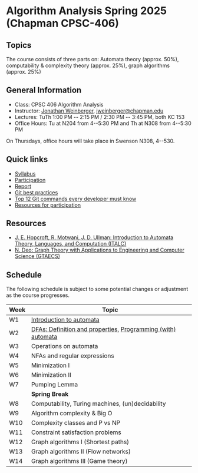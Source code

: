 # Algorithm Analysis Spring 2025 (Chapman CPSC-406)

## Topics
The course consists of three parts on:
Automata theory (approx. 50%), computability & complexity theory (approx. 25%), graph algorithms (approx. 25%)

## General Information
- Class: CPSC 406 Algorithm Analysis 
- Instructor: [Jonathan Weinberger](https://sites.google.com/view/jonathanweinberger), [jweinberger@chapman.edu](mailto:jweinberger@chapman.edu)
- Lectures: TuTh 1:00 PM -- 2:15 PM / 2:30 PM -- 3:45 PM, both KC 153
- Office Hours: Tu at N204 from 4--5:30 PM and Th at N308 from 4--5:30 PM

On Thursdays, office hours will take place in Swenson N308, 4--530.

## Quick links
* [Syllabus](syllabus-long.md)
* [Participation](participation.md)
* [Report](report.md)
* [Git best practices](git-best-practices.md)
* [Top 12 Git commands every developer must know](https://github.blog/developer-skills/github/top-12-git-commands-every-developer-must-know/)
* [Resources for participation](https://hackmd.io/@jweinberger/H1gkQyZQ1l)

## Resources
* [J. E. Hopcroft, R. Motwani, J. D. Ullman: Introduction to Automata Theory, Languages, and Computation (ITALC)](https://archive.org/details/hopcroft-motwani-ullman-introduction-to-automata-theory-languages-and-computations-3rd-edition/)
* [N. Deo: Graph Theory with Applications to Engineering and Computer Science (GTAECS)](https://archive.org/details/GraphTheoryWithApplicationsToEngineeringAndComputerScience/)


## Schedule
The following schedule is subject to some potential changes or adjustment as the course progresses.

| Week  | Topic                                      |
|-------|--------------------------------------------|
| W1    | [Introduction to automata](https://hackmd.io/dF2SKHuSThWcmtb55siHNA)                  |
| W2    | [DFAs: Definition and properties](https://hackmd.io/B12ryxVpRZWjGOlXU93-Yw?both), [Programming (with) automata](https://hackmd.io/gY5RW5z2RmeIC4VApkJPlA?view)  |
| W3    |  Operations on automata                    |
| W4    | NFAs and regular expressions                |
| W5    | Minimization I                            |
| W6    | Minimization II                           |
| W7    | Pumping Lemma                             |
|       | **Spring Break**                          |
| W8    | Computability, Turing machines, (un)decidability |
| W9    | Algorithm complexity & Big O              |
| W10   | Complexity classes and P vs NP            |
| W11   | Constraint satisfaction problems          |
| W12   | Graph algorithms I (Shortest paths)       |
| W13   | Graph algorithms II (Flow networks)       |
| W14   | Graph algorithms III (Game theory)        |
